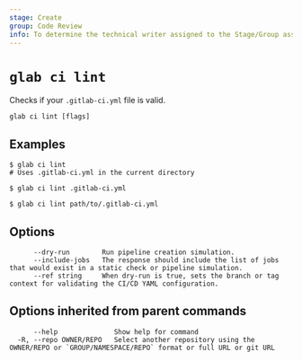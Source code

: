 ```yaml
---
stage: Create
group: Code Review
info: To determine the technical writer assigned to the Stage/Group associated with this page, see https://about.gitlab.com/handbook/product/ux/technical-writing/#assignments
---
```


<!--
This documentation is auto generated by a script.
Please do not edit this file directly. Run `make gen-docs` instead.
-->

# `glab ci lint`

Checks if your `.gitlab-ci.yml` file is valid.

```plaintext
glab ci lint [flags]
```

## Examples

```plaintext
$ glab ci lint
# Uses .gitlab-ci.yml in the current directory

$ glab ci lint .gitlab-ci.yml

$ glab ci lint path/to/.gitlab-ci.yml

```

## Options

```plaintext
      --dry-run        Run pipeline creation simulation.
      --include-jobs   The response should include the list of jobs that would exist in a static check or pipeline simulation.
      --ref string     When dry-run is true, sets the branch or tag context for validating the CI/CD YAML configuration.
```

## Options inherited from parent commands

```plaintext
      --help              Show help for command
  -R, --repo OWNER/REPO   Select another repository using the OWNER/REPO or `GROUP/NAMESPACE/REPO` format or full URL or git URL
```
